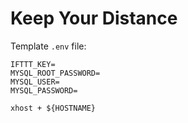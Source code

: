 # Keep Your Distance

Template `.env` file:

```
IFTTT_KEY=
MYSQL_ROOT_PASSWORD=
MYSQL_USER=
MYSQL_PASSWORD=
```



```
xhost + ${HOSTNAME}
```